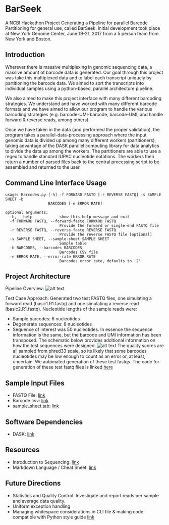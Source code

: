 # BarSeek
A NCBI Hackathon Project Generating a Pipeline for parallel Barcode Partitioning for general use, called BarSeek. Initial development took place at New York Genome Center, June 19-21, 2017 from a 5 person team from New York and Boston.

## Introduction
Wherever there is massive multiplexing in genomic sequencing data, a massive amount of barcode data is generated. Our goal through this project was take this multiplexed data and to label each transcript uniquely by partitioning the barcode data. We aimed to sort the transcripts into individual samples using a python-based, parallel architecture pipeline.

We also aimed to make this project interface with many different barcoding strategies. We understand and have worked with many different barcode formats and we have aimed to allow our program to handle the various barcoding strategies (e.g. barcode-UMI-barcode, barcode-UMI, and handle forward & reverse reads, among others).

Once we have taken in the data (and performed the proper validation), the program takes a parallel-data-processing approach  where the input genomic data is divided up among many different workers (partitioners), taking advantage of the DASK parallel computing library for data analytics to divide the data up among the workers. The partitioners are able to use a regex to handle standard IUPAC nucleotide notations.  The workers then return a number of parsed files back to the central processing script to be assembled and returned to the user.

## Command Line Interface Usage
```
usage: Barcodes.py [-h] -f FORWARD FASTQ [-r REVERSE FASTQ] -s SAMPLE SHEET -b
                   BARCODES [-e ERROR RATE]

optional arguments:
  -h, --help            show this help message and exit
  -f FORWARD FASTQ, --forward-fastq FORWARD FASTQ
                        Provide the forward or single-end FASTQ file
  -r REVERSE FASTQ, --reverse-fastq REVERSE FASTQ
                        Provide the reverse FASTQ file [optional]
  -s SAMPLE SHEET, --sample-sheet SAMPLE SHEET
                        Sample table
  -b BARCODES, --barcodes BARCODES
                        Barcodes CSV file
  -e ERROR RATE, --error-rate ERROR RATE
                        Barcodes error rate, defaults to '2'
```

## Project Architecture
Pipeline Overview:
![alt text](https://i.imgur.com/EPEYBDq.png)

Test Case Approach: Generated two test FASTQ files, one simulating a forward read (basic1.R1.fastq) and one simulating a reverse read (basic2.R1.fastq). Nucleotide lengths of the sample reads were:
- Sample barcodes: 6 nucleotides
- Degenerate sequences: 8 nucleotides
- Sequence of interest was 50 nucleotides. 
In essence the sequence information is the same, but the barcode and UMI information has been transposed. The schematic below provides additional information on how the test sequences were designed.
![alt text](https://i.imgur.com/jz77TaE.png)
The quality scores are all sampled from phred33 scale, so its likely that some barcodes nucleotides may be low enough to count as an error or, at least, uncertain. We automated generation of these test fastqs. The code for generation of these test fastq files is linked [here](/test.cases/test.case.generator.R)

## Sample Input Files
- FASTQ File: [link](/test.cases/FASTQ_short_example.txt)
- Barcode.csv: [link](barcodes_csv.txt)
- sample_sheet.tab: [link](Sample_sheet.txt)

## Software Dependencies
- DASK: [link](http://dask.pydata.org/en/latest/)

## Resources
- Introduction to Sequencing: [link](https://www.illumina.com/content/dam/illumina-marketing/documents/products/illumina_sequencing_introduction.pdf)
- Markdown Language / Cheat Sheet: [link](https://github.com/adam-p/markdown-here/wiki/Markdown-Cheatsheet)

## Future Directions
- Statistics and Quality Control. Investigate and report reads per sample and average data quality.
- Uniform exception handling
- Managing whitespace considerations in CLI file & making code compatible with Python style guide [link](https://i.imgur.com/EPEYBDq.png)
